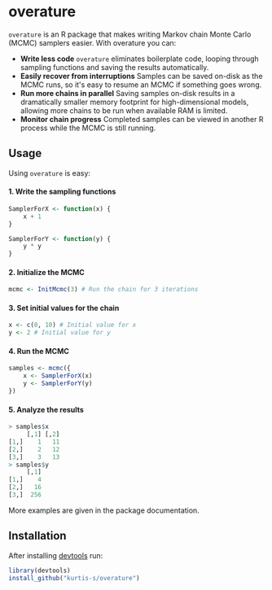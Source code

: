 # overature
`overature` is an R package that makes writing Markov chain Monte Carlo (MCMC) samplers easier.  With overature you can:

* **Write less code** `overature` eliminates boilerplate code, looping through sampling functions and saving the results automatically.
* **Easily recover from interruptions** Samples can be saved on-disk as the MCMC runs, so it's easy to resume an MCMC if something goes wrong.
* **Run more chains in parallel** Saving samples on-disk results in a dramatically smaller memory footprint for high-dimensional models, allowing more chains to be run when available RAM is limited.
* **Monitor chain progress** Completed samples can be viewed in another R process while the MCMC is still running.

## Usage
Using `overature` is easy:
#### 1. Write the sampling functions
```r
SamplerForX <- function(x) {
    x + 1
}

SamplerForY <- function(y) {
    y * y
}
```
#### 2.  Initialize the MCMC
```r
mcmc <- InitMcmc(3) # Run the chain for 3 iterations
```
#### 3.  Set initial values for the chain
```r
x <- c(0, 10) # Initial value for x
y <- 2 # Initial value for y
```
#### 4.  Run the MCMC
```r
samples <- mcmc({
    x <- SamplerForX(x)
    y <- SamplerForY(y)
})
```
#### 5.  Analyze the results
```r
> samples$x
     [,1] [,2]
[1,]    1   11
[2,]    2   12
[3,]    3   13
> samples$y
     [,1]
[1,]    4
[2,]   16
[3,]  256
```
More examples are given in the package documentation.

## Installation
After installing [devtools](https://github.com/r-lib/devtools) run:
```r
library(devtools)
install_github("kurtis-s/overature")
```
